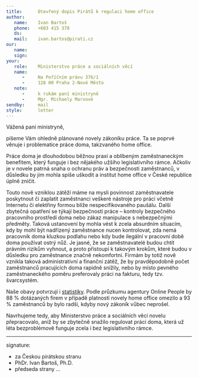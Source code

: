 ```yaml
---
title:      Otevřený dopis Pirátů k regulaci home office
author:
   name:    Ivan Bartoš
   phone:   +603 415 378
   ds:      
   mail:    ivan.bartos@pirati.cz
our:
   name:    
   sign:    
your:
   role:    Ministerstvo práce a sociálních věcí
   name:    
      -     Na Poříčním právu 376/1
      -     128 00 Praha 2-Nové Město
   note:
      -     k rukám paní ministryně
      -     Mgr. Michaely Marxové
sendby:     mail
style:      letter
---
```


Vážená paní ministryně,

píšeme Vám ohledně plánované novely zákoníku práce. Ta se poprvé věnuje i problematice práce doma, takzvaného home office. 

Práce doma je dlouhodobou běžnou praxí a oblíbeným zaměstnaneckým benefitem, který funguje i bez nějakého užšího legislativního rámce. Ačkoliv je v novele patrná snaha o ochranu práv a bezpečnosti zaměstnanců, v důsledku by jim mohla spíše uškodit a institut home office v České republice úplně zničit. 

Touto nově vzniklou zátěží máme na mysli povinnost zaměstnavatele poskytnout či zaplatit zaměstnanci veškeré nástroje pro práci včetně Internetu či elektřiny formou blíže nespecifikovaného paušálu. Další zbytečná opatření se týkají bezpečnosti práce – kontroly bezpečného pracovního prostředí doma nebo zákaz manipulace s nebezpečnými předměty. Taková ustanovení by mohla vést k zcela absurdním situacím, kdy by mohl být nadřízený zaměstnance nucen kontrolovat, zda nemá pracovník doma kluzkou podlahu nebo kdy bude ilegální v pracovní době doma používat ostrý nůž. Je jasné, že se zaměstnavatelé budou chtít právním rizikům vyhnout, a proto přistoupí k takovým krokům, které budou v důsledku pro zaměstnance značně nekomfortní. Firmám by totiž nově vznikla taková administrativní a finanční zátěž, že by pravděpodobně počet zaměstnanců pracujících doma rapidně snížily, nebo by místo pevného zaměstnaneckého poměru preferovaly práci na fakturu, tedy tzv. švarcsystém.

Naše obavy potvrzují i [statistiky](http://finance.idnes.cz/prace-z-domova-novela-zakoniku-prace-nazor-odborniku-p0d-/podnikani.aspx?c=A161118_155530_podnikani_kho). Podle průzkumu agentury Online People by 88 % dotázaných firem v případě platnosti novely home office omezilo a 93 % zaměstnanců by bylo radši, kdyby nový zákoník vůbec neprošel. 

Navrhujeme tedy, aby Ministerstvo práce a sociálních věcí novelu přepracovalo, aniž by se zbytečně snažilo regulovat práci doma, která už léta bezproblémově funguje zcela i bez legislativního rámce. 

---
signature:
  - za Českou pirátskou stranu
  - PhDr. Ivan Bartoš, Ph.D.
  - předseda strany
...
